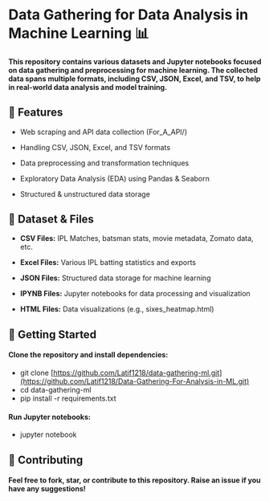 # Data Gathering for Data Analysis in Machine Learning 📊

#### This repository contains various datasets and Jupyter notebooks focused on data gathering and preprocessing for machine learning. The collected data spans multiple formats, including CSV, JSON, Excel, and TSV, to help in real-world data analysis and model training.

## 📌 Features

- Web scraping and API data collection (For_A_API/)

- Handling CSV, JSON, Excel, and TSV formats

- Data preprocessing and transformation techniques

- Exploratory Data Analysis (EDA) using Pandas & Seaborn

- Structured & unstructured data storage

## 📂 Dataset & Files

- **CSV Files:** IPL Matches, batsman stats, movie metadata, Zomato data, etc.

- **Excel Files:** Various IPL batting statistics and exports

- **JSON Files:** Structured data storage for machine learning

- **IPYNB Files:** Jupyter notebooks for data processing and visualization

- **HTML Files:** Data visualizations (e.g., sixes_heatmap.html)

## 🚀 Getting Started

#### Clone the repository and install dependencies:

- git clone [https://github.com/Latif1218/data-gathering-ml.git](https://github.com/Latif1218/Data-Gathering-For-Analysis-in-ML.git)
- cd data-gathering-ml
- pip install -r requirements.txt

#### Run Jupyter notebooks:
- jupyter notebook

## 🤝 Contributing

#### Feel free to fork, star, or contribute to this repository. Raise an issue if you have any suggestions!
